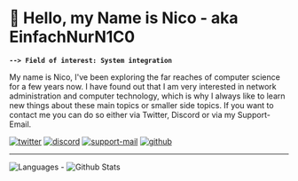 # 🪬 Hello, my Name is Nico - aka EinfachNurN1C0

**`--> Field of interest: System integration`**

My name is Nico, I've been exploring the far reaches of computer science for a few years now. I have found out that I am very interested in network administration and computer technology, which is why I always like to learn new things about these main topics or smaller side topics. If you want to contact me you can do so either via Twitter, Discord or via my Support-Email.

   <p align="left">
      <a href="https://twitter.com/EinfachNurN1C0">
         <img alt="twitter" title="Reach me via Twitter" src="https://img.shields.io/badge/Twitter-1DA1F2?style=for-the-badge&logo=twitter&logoColor=white"/></a> 
      <a href="https://dsc.gg/z1p-direct">
         <img alt="discord" title="Join my Discord Server" src="https://img.shields.io/badge/Discord-5865F2?style=for-the-badge&logo=discord&logoColor=white"/></a> 
      <a href="mailto:support@nico-dev.tech">
         <img alt="support-mail" title="Reach me via my Support-Mail" src="https://img.shields.io/badge/Gmail-D14836?style=for-the-badge&logo=gmail&logoColor=white"/></a> 
      <a href="https://github.com/EinfachNurN1C0?tab=followers">
         <img alt="github" title="Follow me on Github ;)" src="https://img.shields.io/badge/GitHub-100000?style=for-the-badge&logo=github&logoColor=white"/></a>
   </p>
   
---

![Languages](https://github-readme-stats.vercel.app/api/top-langs/?username=EinfachNurN1C0) - ![Github Stats](https://github-readme-stats.vercel.app/api?username=EinfachNurN1C0)
